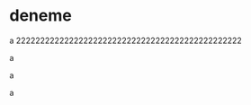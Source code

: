 # deneme

a
22222222222222222222222222222222222222222222222






a












a


















a
